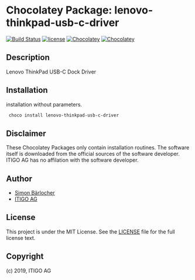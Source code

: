 # Chocolatey Package: lenovo-thinkpad-usb-c-driver

[![Build Status](https://img.shields.io/travis/itigoag/chocolatey.lenovo-thinkpad-usb-c-driver?style=flat-square)](https://travis-ci.org/itigoag/chocolatey.lenovo-thinkpad-usb-c-driver) [![license](https://img.shields.io/github/license/mashape/apistatus.svg?style=popout-square)](licence) [![Chocolatey](https://img.shields.io/chocolatey/v/lenovo-thinkpad-usb-c-driver?label=package%20version)](https://chocolatey.org/packages/lenovo-thinkpad-usb-c-driver) [![Chocolatey](https://img.shields.io/chocolatey/dt/lenovo-thinkpad-usb-c-driver?label=package%20downloads&style=flat-square)](https://chocolatey.org/packages/lenovo-thinkpad-usb-c-driver)

## Description

Lenovo ThinkPad USB-C Dock Driver

## Installation

installation without parameters.

```ps1
 choco install lenovo-thinkpad-usb-c-driver
```

## Disclaimer

These Chocolatey Packages only contain installation routines. The software itself is downloaded from the official sources of the software developer. ITIGO AG has no affilation with the software developer.

## Author

- [Simon Bärlocher](https://sbaerlocher.ch)
- [ITIGO AG](https://www.itigo.ch)

## License

This project is under the MIT License. See the [LICENSE](https://sbaerlo.ch/licence) file for the full license text.

## Copyright

(c) 2019, ITIGO AG
